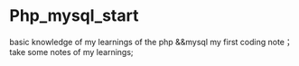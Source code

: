 # Php_mysql_start
basic knowledge of my learnings of the php &amp;&amp;mysql
my first coding note；
take some notes of my learnings;
